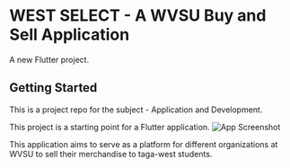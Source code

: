 # WEST SELECT - A WVSU Buy and Sell Application

A new Flutter project.

## Getting Started
This is a project repo for the subject - Application and Development.

This project is a starting point for a Flutter application.
![App Screenshot](cc206-WVSU%20Buy%20and%20Sell/assets/screenshot.png)



This application aims to serve as a platform for different organizations at WVSU to sell their merchandise to taga-west students.
